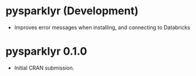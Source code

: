 # pysparklyr (Development)

* Improves error messages when installing, and connecting to Databricks

# pysparklyr 0.1.0

* Initial CRAN submission.
